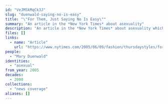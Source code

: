 ```yaml
---
id: "VeJMSkMqCk3J"
slug: "duenwald-saying-no-is-easy"
title: "\"For Them, Just Saying No Is Easy\""
summary: "An article in the *New York Times* about asexuality"
description: "An article in the *New York Times* about asexuality which mentions AVEN and distinguishes asexuality from celibacy"
files: []
links:
  - name: "Article"
    url: "https://www.nytimes.com/2005/06/09/fashion/thursdaystyles/for-them-just-saying-no-is-easy.html"
people:
  - "Mary Duenwald"
identities:
  - "asexual"
from_year: 2005
decades:
  - 2000
collections:
  - "news coverage"
aliases: []
---
```

